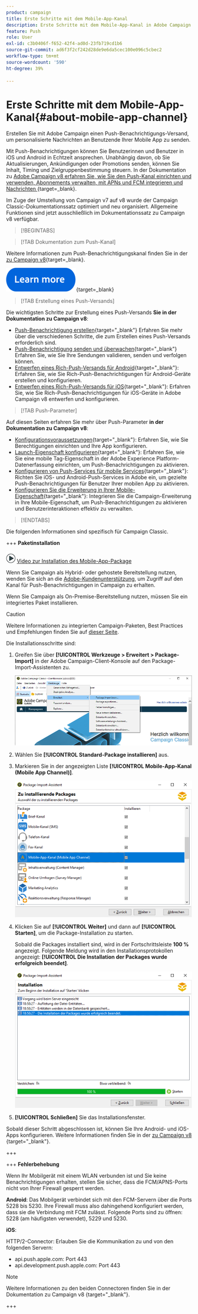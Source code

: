 ```yaml
---
product: campaign
title: Erste Schritte mit dem Mobile-App-Kanal
description: Erste Schritte mit dem Mobile-App-Kanal in Adobe Campaign
feature: Push
role: User
exl-id: c3b0406f-f652-42f4-ad0d-23fb719cd1b6
source-git-commit: ad6f3f2cf242d28de9e6da5cec100e096c5cbec2
workflow-type: tm+mt
source-wordcount: '590'
ht-degree: 39%

---
```


# Erste Schritte mit dem Mobile-App-Kanal{#about-mobile-app-channel}

Erstellen Sie mit Adobe Campaign einen Push-Benachrichtigungs-Versand, um personalisierte Nachrichten an Benutzende Ihrer Mobile App zu senden.

Mit Push-Benachrichtigungen können Sie Benutzerinnen und Benutzer in iOS und Android in Echtzeit ansprechen. Unabhängig davon, ob Sie Aktualisierungen, Ankündigungen oder Promotions senden, können Sie Inhalt, Timing und Zielgruppenbestimmung steuern. In der Dokumentation zu [Adobe Campaign v8 erfahren Sie, wie Sie den Push-Kanal einrichten und verwenden, Abonnements verwalten, mit APNs und FCM integrieren und Nachrichten ](https://experienceleague.adobe.com/de/docs/campaign/campaign-v8/send/emails/email){target=_blank}.

Im Zuge der Umstellung von Campaign v7 auf v8 wurde der Campaign Classic-Dokumentationssatz optimiert und neu organisiert. Allgemeine Funktionen sind jetzt ausschließlich im Dokumentationssatz zu Campaign v8 verfügbar.

>[!BEGINTABS]

>[!TAB Dokumentation zum Push-Kanal]

Weitere Informationen zum Push-Benachrichtigungskanal finden Sie in der [ zu Campaign v8](https://experienceleague.adobe.com/docs/campaign/campaign-v8/send/push/push.html){target=_blank}.

[![Bild](../../assets/do-not-localize/learn-more-button.svg)](https://experienceleague.adobe.com/docs/campaign/campaign-v8/send/push/push.html){target=_blank}


>[!TAB Erstellung eines Push-Versands]

Die wichtigsten Schritte zur Erstellung eines Push-Versands **Sie in der Dokumentation zu Campaign v8**:

* [Push-Benachrichtigung erstellen](https://experienceleague.adobe.com/docs/campaign/campaign-v8/send/push/push.html#push-create){target="_blank"} Erfahren Sie mehr über die verschiedenen Schritte, die zum Erstellen eines Push-Versands erforderlich sind.
* [Push-Benachrichtigung senden und überwachen](https://experienceleague.adobe.com/docs/campaign/campaign-v8/send/push/push.html#push-test){target="_blank"} Erfahren Sie, wie Sie Ihre Sendungen validieren, senden und verfolgen können.
* [Entwerfen eines Rich-Push-Versands für Android](https://experienceleague.adobe.com/docs/campaign/campaign-v8/send/push/rich-push/rich-push-android.html){target="_blank"}: Erfahren Sie, wie Sie Rich-Push-Benachrichtigungen für Android-Geräte erstellen und konfigurieren.
* [Entwerfen eines Rich-Push-Versands für iOS](https://experienceleague.adobe.com/docs/campaign/campaign-v8/send/push/rich-push/rich-push-ios.html){target="_blank"}: Erfahren Sie, wie Sie Rich-Push-Benachrichtigungen für iOS-Geräte in Adobe Campaign v8 entwerfen und konfigurieren.


>[!TAB Push-Parameter]

Auf diesen Seiten erfahren Sie mehr über Push-Parameter **in der Dokumentation zu Campaign v8**:

* [Konfigurationsvoraussetzungen](https://experienceleague.adobe.com/docs/campaign/campaign-v8/send/push/push-settings.html#before-starting){target="_blank"}: Erfahren Sie, wie Sie Berechtigungen einrichten und Ihre App konfigurieren.
* [Launch-Eigenschaft konfigurieren](https://experienceleague.adobe.com/docs/campaign/campaign-v8/send/push/push-settings.html#launch-property){target="_blank"}: Erfahren Sie, wie Sie eine mobile Tag-Eigenschaft in der Adobe Experience Platform-Datenerfassung einrichten, um Push-Benachrichtigungen zu aktivieren.
* [Konfigurieren von Push-Services für mobile Services](https://experienceleague.adobe.com/docs/campaign/campaign-v8/send/push/push-settings.html#push-service){target="_blank"}: Richten Sie iOS- und Android-Push-Services in Adobe ein, um gezielte Push-Benachrichtigungen für Benutzer Ihrer mobilen App zu aktivieren.
* [Konfigurieren Sie die Erweiterung in Ihrer Mobile-Eigenschaft](https://experienceleague.adobe.com/docs/campaign/campaign-v8/send/push/push-settings.html#configure-extension){target="_blank"}: Integrieren Sie die Campaign-Erweiterung in Ihre Mobile-Eigenschaft, um Push-Benachrichtigungen zu aktivieren und Benutzerinteraktionen effektiv zu verwalten.

>[!ENDTABS]


Die folgenden Informationen sind spezifisch für Campaign Classic.

+++ **Paketinstallation**

![](assets/do-not-localize/how-to-video.png) [Video zur Installation des Mobile-App-Package ](https://experienceleague.adobe.com/docs/campaign-classic-learn/tutorials/sending-messages/push-channel/installing-the-mobile-app-channel.html?lang=de#sending-messages)

Wenn Sie Campaign als Hybrid- oder gehostete Bereitstellung nutzen, wenden Sie sich an die [Adobe-Kundenunterstützung](https://helpx.adobe.com/de/enterprise/admin-guide.html/enterprise/using/support-for-experience-cloud.ug.html), um Zugriff auf den Kanal für Push-Benachrichtigungen in Campaign zu erhalten.

Wenn Sie Campaign als On-Premise-Bereitstellung nutzen, müssen Sie ein integriertes Paket installieren.

>[!CAUTION]
>
>Weitere Informationen zu integrierten Campaign-Paketen, Best Practices und Empfehlungen finden Sie auf [dieser Seite](../../installation/using/installing-campaign-standard-packages.md).

Die Installationsschritte sind:

1. Greifen Sie über **[!UICONTROL Werkzeuge > Erweitert > Package-Import]** in der Adobe Campaign-Client-Konsole auf den Package-Import-Assistenten zu.

   ![](assets/package_ios.png)

1. Wählen Sie **[!UICONTROL Standard-Package installieren]** aus.

1. Markieren Sie in der angezeigten Liste **[!UICONTROL Mobile-App-Kanal (Mobile App Channel)]**.

   ![](assets/package_ios_2.png)

1. Klicken Sie auf **[!UICONTROL Weiter]** und dann auf **[!UICONTROL Starten]**, um die Package-Installation zu starten.

   Sobald die Packages installiert sind, wird in der Fortschrittsleiste **100 %** angezeigt. Folgende Meldung wird in den Installationsprotokollen angezeigt: **[!UICONTROL Die Installation der Packages wurde erfolgreich beendet]**.

   ![](assets/package_ios_3.png)

1. **[!UICONTROL Schließen]** Sie das Installationsfenster.

Sobald dieser Schritt abgeschlossen ist, können Sie Ihre Android- und iOS-Apps konfigurieren. Weitere Informationen finden Sie in der [ zu Campaign v8 ](https://experienceleague.adobe.com/docs/campaign/campaign-v8/send/push/push.html){target="_blank"}.

+++

+++ **Fehlerbehebung**

Wenn Ihr Mobilgerät mit einem WLAN verbunden ist und Sie keine Benachrichtigungen erhalten, stellen Sie sicher, dass die FCM/APNS-Ports nicht von Ihrer Firewall gesperrt werden.

**Android**: Das Mobilgerät verbindet sich mit den FCM-Servern über die Ports 5228 bis 5230. Ihre Firewall muss also dahingehend konfiguriert werden, dass sie die Verbindung mit FCM zulässt. Folgende Ports sind zu öffnen: 5228 (am häufigsten verwendet), 5229 und 5230.

**iOS**:

HTTP/2-Connector: Erlauben Sie die Kommunikation zu und von den folgenden Servern:

* api.push.apple.com: Port 443
* api.development.push.apple.com: Port 443

>[!NOTE]
>
>Weitere Informationen zu den beiden Connectoren finden Sie in der Dokumentation zu Campaign v8 [](https://experienceleague.adobe.com/docs/campaign/campaign-v8/send/push/push-settings.html){target="_blank"}.

+++
